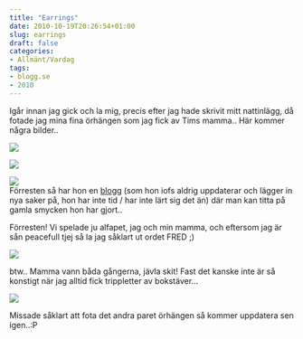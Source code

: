 ```yaml
---
title: "Earrings"
date: 2010-10-19T20:26:54+01:00
slug: earrings
draft: false
categories:
- Allmänt/Vardag
tags:
- blogg.se
- 2010
---
```

Igår innan jag gick och la mig, precis efter jag hade skrivit mitt nattinlägg, då fotade jag mina fina örhängen som jag fick av Tims mamma.. Här kommer några bilder..  
  
![](/assets/images/blogg.se/dsc09489_112997158.jpg)  
  
  
  
![](https://cdn1.cdnme.se/cdn/9-1/701517/images/2010/dsc09490_112997220.jpg)  
  
  
![](/assets/images/blogg.se/dsc09491_112997341.jpg)  
Förresten så har hon en [blogg](/217269/entries/article/98085033/rhannaveronica.wordpress.com) (som hon iofs aldrig uppdaterar och lägger in nya saker på, hon har inte tid / har inte lärt sig det än) där man kan titta på gamla smycken hon har gjort..  
[](http://www.rhannaveronica.wordpress.com)  
  
Förresten! Vi spelade ju alfapet, jag och min mamma, och eftersom jag är sån peacefull tjej så la jag såklart ut ordet FRED ;)  
  
![](/assets/images/blogg.se/dsc09484_112996306.jpg)  
  
btw.. Mamma vann båda gångerna, jävla skit! Fast det kanske inte är så konstigt när jag alltid fick trippletter av bokstäver...  
  
![](/assets/images/blogg.se/dsc09485_112996628.jpg)  
  
  
  
  
Missade såklart att fota det andra paret örhängen så kommer uppdatera sen igen..:P